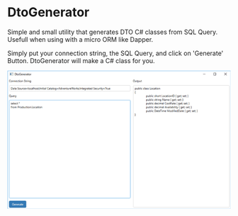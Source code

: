 # DtoGenerator
Simple and small utility that generates DTO C# classes from SQL Query. Usefull when using with a micro ORM like Dapper.

Simply put your connection string, the SQL Query, and click on 'Generate' Button. DtoGenerator will make a C# class for you.

![Screehshot1](/Images/csharp-dto-generator-screenshot.png)
